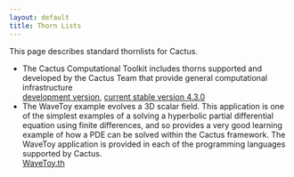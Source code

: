 ```yaml
---
layout: default
title: Thorn Lists
---
```

This page describes standard thornlists for Cactus.

-   The Cactus Computational Toolkit includes thorns supported and
    developed by the Cactus Team that provide general computational
    infrastructure\
    [development
    version](https://bitbucket.org/cactuscode/utilities/raw/master/ThornLists/Cactus_devel.th),
    [current stable version
    4.3.0](https://bitbucket.org/cactuscode/utilities/raw/Cactus_4.3.0/ThornLists/Cactus_4.3.0.th)
-   The WaveToy example evolves a 3D scalar field. This application is
    one of the simplest examples of a solving a hyperbolic partial
    differential equation using finite differences, and so provides a
    very good learning example of how a PDE can be solved within the
    Cactus framework. The WaveToy application is provided in each of the
    programming languages supported by Cactus.\
    [WaveToy.th](WaveToy.th)
